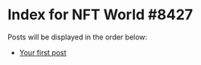 # Index for NFT World #8427
Posts will be displayed in the order below:

- [Your first post](./001-first.md)

